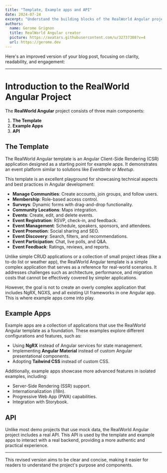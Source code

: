```yaml
---
title: "Template, Example apps and API"
date: 2024-07-24
excerpt: "Understand the building blocks of the RealWorld Angular project: the template example apps and the API."
authors:
  name: Gerome Grignon
  title: RealWorld Angular creator
  picture: https://avatars.githubusercontent.com/u/32737308?v=4
  url: https://gerome.dev
---
```

Here's an improved version of your blog post, focusing on clarity, readability, and engagement:

---

# Introduction to the RealWorld Angular Project

The **RealWorld Angular** project consists of three main components:

1. **The Template**
2. **Example Apps**
3. **API**

## The Template

The RealWorld Angular template is an Angular Client-Side Rendering (CSR) application designed as a starting point for example apps. It demonstrates an event platform similar to solutions like *Eventbrite* or *Meetup*.

This template is an excellent playground for showcasing technical aspects and best practices in Angular development:

- **Manage Communities**: Create accounts, join groups, and follow users.
- **Membership**: Role-based access control.
- **Surveys**: Dynamic forms with drag-and-drop functionality.
- **Community Locations**: Maps integration.
- **Events**: Create, edit, and delete events.
- **Event Registration**: RSVP, check-in, and feedback.
- **Event Management**: Schedule, speakers, sponsors, and attendees.
- **Event Promotion**: Social sharing and SEO.
- **Event Discovery**: Search, filters, and recommendations.
- **Event Participation**: Chat, live polls, and Q&A.
- **Event Feedback**: Ratings, reviews, and reports.

Unlike simple CRUD applications or a collection of small project ideas (like a to-do list or weather app), the RealWorld Angular template is a simple complex application that serves as a reference for real-world scenarios. It addresses challenges such as architecture, performance, and migration costs that cannot be effectively covered by simpler applications.

However, the goal is not to create an overly complex application that includes NgRX, NGXS, and all existing UI frameworks in one Angular app. This is where example apps come into play.

## Example Apps

Example apps are a collection of applications that use the RealWorld Angular template as a foundation. These examples explore different configurations and features, such as:

- Using **NgRX** instead of Angular services for state management.
- Implementing **Angular Material** instead of custom Angular presentational components.
- Adopting **Tailwind CSS** instead of custom CSS.

Additionally, example apps showcase more advanced features in isolated examples, including:

- Server-Side Rendering (SSR) support.
- Internationalization (i18n).
- Progressive Web App (PWA) capabilities.
- Integration with Storybook.

## API

Unlike most demo projects that use mock data, the RealWorld Angular project includes a real API. This API is used by the template and example apps to interact with a real backend, providing a more authentic and practical experience.

---

This revised version aims to be clear and concise, making it easier for readers to understand the project's purpose and components.
